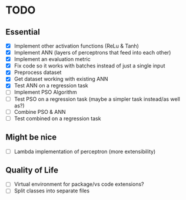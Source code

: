 # TODO

## Essential

- [x] Implement other activation functions (ReLu & Tanh)
- [x] Implement ANN (layers of perceptrons that feed into each other)
- [x] Implement an evaluation metric
- [x] Fix code so it works with batches instead of just a single input
- [x] Preprocess dataset
- [x] Get dataset working with existing ANN
- [x] Test ANN on a regression task
- [ ] Implement PSO Algorithm
- [ ] Test PSO on a regression task (maybe a simpler task instead/as well as?)
- [ ] Combine PSO & ANN
- [ ] Test combined on a regression task

## Might be nice

- [ ] Lambda implementation of perceptron (more extensibility)

## Quality of Life

- [ ] Virtual environment for package/vs code extensions?
- [ ] Split classes into separate files
